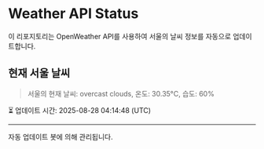 
# Weather API Status

이 리포지토리는 OpenWeather API를 사용하여 서울의 날씨 정보를 자동으로 업데이트합니다.

## 현재 서울 날씨
> 서울의 현재 날씨: overcast clouds, 온도: 30.35°C, 습도: 60%

⏳ 업데이트 시간: 2025-08-28 04:14:48 (UTC)

---
자동 업데이트 봇에 의해 관리됩니다.
